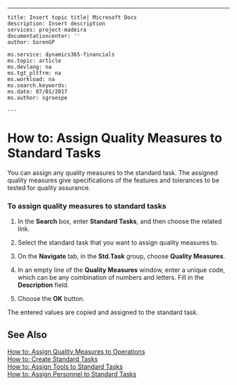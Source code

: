 ---
    title: Insert topic title| Microsoft Docs
    description: Insert description
    services: project-madeira
    documentationcenter: ''
    author: SorenGP

    ms.service: dynamics365-financials
    ms.topic: article
    ms.devlang: na
    ms.tgt_pltfrm: na
    ms.workload: na
    ms.search.keywords:
    ms.date: 07/01/2017
    ms.author: sgroespe

    ---
# How to: Assign Quality Measures to Standard Tasks
You can assign any quality measures to the standard task. The assigned quality measures give specifications of the features and tolerances to be tested for quality assurance.  
  
### To assign quality measures to standard tasks  
  
1.  In the **Search** box, enter **Standard Tasks**, and then choose the related link.  
  
2.  Select the standard task that you want to assign quality measures to.  
  
3.  On the **Navigate** tab, in the **Std.Task** group, choose **Quality Measures**.  
  
4.  In an empty line of the **Quality Measures** window, enter a unique code, which can be any combination of numbers and letters. Fill in the **Description** field.  
  
5.  Choose the **OK** button.  
  
 The entered values are copied and assigned to the standard task.  
  
## See Also  
 [How to: Assign Quality Measures to Operations](../FullExperience/how-to-assign-quality-measures-to-operations.md)   
 [How to: Create Standard Tasks](../FullExperience/how-to-create-standard-tasks.md)   
 [How to: Assign Tools to Standard Tasks](../FullExperience/how-to-assign-tools-to-standard-tasks.md)   
 [How to: Assign Personnel to Standard Tasks](../FullExperience/how-to-assign-personnel-to-standard-tasks.md)